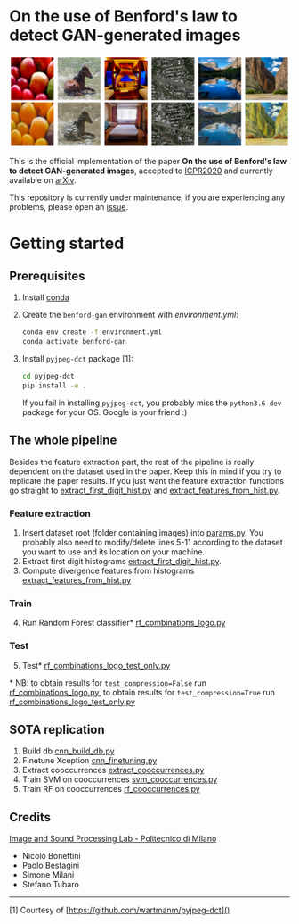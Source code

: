 # On the use of Benford's law to detect GAN-generated images
![](misc/readme_img.png)

This is the official implementation of the paper **On the use of Benford's law to detect GAN-generated images**,
accepted to [ICPR2020](http://www.icpr2020.it/) and currently available on [arXiv](https://arxiv.org/abs/2004.07682).

This repository is currently under maintenance, if you are experiencing any problems, please open an
[issue](https://github.com/polimi-ispl/icpr-benford-gan/issues).

# Getting started

## Prerequisites
1) Install [conda](https://docs.conda.io/en/latest/miniconda.html)
2) Create the `benford-gan` environment with *environment.yml*:
    
    ```bash
    conda env create -f environment.yml
    conda activate benford-gan
    ```
3) Install `pyjpeg-dct` package [1]:
    ```bash
    cd pyjpeg-dct
    pip install -e .
    ```
   If you fail in installing `pyjpeg-dct`, you probably miss the `python3.6-dev` package for your OS. Google is your friend :)

## The whole pipeline

Besides the feature extraction part, the rest of the pipeline is really dependent on the dataset used in the paper. 
Keep this in mind if you try to replicate the paper results. If you just want the feature extraction functions go
straight to [extract_first_digit_hist.py](extract_first_digit_hist.py) and
[extract_features_from_hist.py](extract_features_from_hist.py).

### Feature extraction
1) Insert dataset root (folder containing images) into [params.py](params.py). You probably also need to modify/delete
   lines 5-11 according to the dataset you want to use and its location on your machine. 
2) Extract first digit histograms [extract_first_digit_hist.py](extract_first_digit_hist.py). 
3) Compute divergence features from histograms [extract_features_from_hist.py](extract_features_from_hist.py)
   
### Train
4) Run Random Forest classifier* [rf_combinations_logo.py](rf_combinations_logo.py)
   
### Test
5) Test* [rf_combinations_logo_test_only.py](rf_combinations_logo_test_only.py)

\* NB: to obtain results for `test_compression=False` run  [rf_combinations_logo.py](rf_combinations_logo.py),
to obtain results for `test_compression=True` run  [rf_combinations_logo_test_only.py](rf_combinations_logo_test_only.py)

## SOTA replication
1) Build db [cnn_build_db.py](cnn_build_db.py)
2) Finetune Xception [cnn_finetuning.py](cnn_finetuning.py)
3) Extract cooccurrences [extract_cooccurrences.py](extract_cooccurrences.py)
4) Train SVM on cooccurrences [svm_cooccurrences.py](svm_cooccurrences.py)
5) Train RF on cooccurrences [rf_cooccurrences.py](rf_cooccurrences.py)


## Credits
[Image and Sound Processing Lab - Politecnico di Milano](http://ispl.deib.polimi.it/)
- Nicolò Bonettini
- Paolo Bestagini  
- Simone Milani
- Stefano Tubaro

--- 
[1] Courtesy of [https://github.com/wartmanm/pyjpeg-dct]()